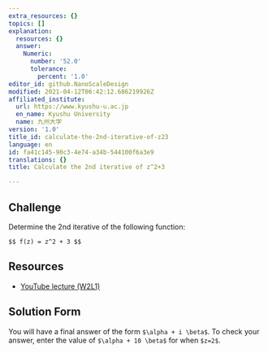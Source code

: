 ```yaml
---
extra_resources: {}
topics: []
explanation:
  resources: {}
  answer:
    Numeric:
      number: '52.0'
      tolerance:
        percent: '1.0'
editor_id: github.NanoScaleDesign
modified: 2021-04-12T06:42:12.686219926Z
affiliated_institute:
  url: https://www.kyushu-u.ac.jp
  en_name: Kyushu University
  name: 九州大学
version: '1.0'
title_id: calculate-the-2nd-iterative-of-z23
language: en
id: fa41c145-90c3-4e74-a34b-544100f6a3e9
translations: {}
title: Calculate the 2nd iterative of z^2+3

---
```


## Challenge
Determine the 2nd iterative of the following function:

`$$ f(z) = z^2 + 3 $$`


## Resources
- [YouTube lecture (W2L1)](https://www.youtube.com/watch?v=tg7PYsMg4B0&list=PLi7yHjesblV0sSfZzWdSUXGO683n_nJdQ&index=6)


## Solution Form
You will have a final answer of the form `$\alpha + i \beta$`. To check your answer, enter the value of `$\alpha + 10 \beta$` for when `$z=2$`.